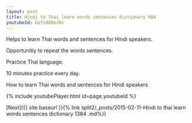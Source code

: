 ```yaml
---
layout: post
title: Hindi to Thai learn words sentences dictionary 984 
youtubeId: Gofi868brRs
---
```

 
 
Helps to learn Thai words and sentences for Hindi speakers.

Opportunitiy to repeat the words sentences. 

Practice Thai language. 
 
10 minutes practice every day. 
 
How to learn Thai words and sentences for Hindi speakers 
 
{% include youtubePlayer.html id=page.youtubeId %}
 
 
[Next]({{ site.baseurl }}{% link  split2/_posts/2015-02-11-Hindi to thai learn words sentences dictionary 1384 .md%})
 
